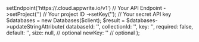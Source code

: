 <?php

use Appwrite\Client;
use Appwrite\Services\Databases;

$client = (new Client())
    ->setEndpoint('https://<REGION>.cloud.appwrite.io/v1') // Your API Endpoint
    ->setProject('<YOUR_PROJECT_ID>') // Your project ID
    ->setKey('<YOUR_API_KEY>'); // Your secret API key

$databases = new Databases($client);

$result = $databases->updateStringAttribute(
    databaseId: '<DATABASE_ID>',
    collectionId: '<COLLECTION_ID>',
    key: '',
    required: false,
    default: '<DEFAULT>',
    size: null, // optional
    newKey: '' // optional
);